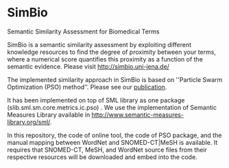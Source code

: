 # SimBio
Semantic Similarity Assessment for Biomedical Terms 


SimBio is a semantic similarity assessment by exploiting different knowledge resources to find the degree of proximity between your terms, where a numerical score quantifies this proximity as a function of the semantic evidence.  Please visit http://simbio.uni-jena.de/

The implemented similarity approach in SimBio is based on ''Particle Swarm Optimization (PSO) method’’. Please see our [publication]( https://link.springer.com/chapter/10.1007/978-3-319-69459-7_11). 

It has been implemented on top of SML library as one package (slib.sml.sm.core.metrics.ic.pso) . We use the implementation of Semantic Measures Library available in http://www.semantic-measures-library.org/sml/.

In this repository, the code of online tool, the code of PSO package, and the manual mapping between WordNet and SNOMED-CT|MeSH is available. 
It requires that SNOMED-CT, MeSH, and WordNet source files from their respective resources will be downloaded and embed into the code. 
